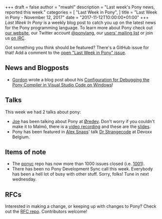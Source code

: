 +++
draft = false
author = "mwahl"
description = "Last week's Pony news, reported this week."
categories = [
    "Last Week in Pony",
]
title = "Last Week in Pony - November 12, 2017"
date = "2017-11-12T10:00:00+01:00"
+++
_Last Week In Pony_ is a weekly blog post to catch you up on the latest news for the Pony programming language. To learn more about Pony check out [our website](ponylang.org), our Twitter account [@ponylang](https://twitter.com/ponylang), our [users' mailing list](https://pony.groups.io/g/user) or join us [on IRC](https://webchat.freenode.net/?channels=%23ponylang). 

Got something you think should be featured? There's a GitHub issue for that! Add a comment to the [open "Last Week in Pony" issue](https://github.com/ponylang/ponylang.github.io/issues?q=is%3Aissue+is%3Aopen+label%3Alast-week-in-pony).
<!--more-->

## News and Blogposts

- [Gordon](https://github.com/kulibali) wrote a blog post about his [Configuration for Debugging the Pony Compiler in Visual Studio Code on Windows](http://balafon.net/?p=1683)!

## Talks

This week we had 2 talks about pony:

- [Joe](https://github.com/jemc) has been talking about Pony at [Øredev](http://oredev.org/2017/sessions/pony--a-language-for-provably-safe-lockless-concurrency). Don't worry if you couldn't make it to Malmö, there is a [video recording](https://vimeo.com/242214036) and these are the [slides](https://github.com/jemc/slides-pony).
- Pony has been featured in [Alex Snaps](https://twitter.com/alexsnaps)' talk [Dr Strangecode](https://www.youtube.com/watch?v=vVheDbrQBDk) at Devoxx Belgium.

## Items of note

- The [ponyc](https://github.com/ponylang/ponyc) repo has now more than 1000 issues closed (i.e. [1001](https://github.com/ponylang/ponyc/issues?q=is%3Aissue+is%3Aclosed)).
- There has been no Pony Development Sync call this week. Everybody has been a hell lot of busy with other stuff. Sorry, folks! Tune in next wednesday.

## RFCs

Interested in making a change, or keeping up with changes to Pony? Check out the [RFC repo](https://github.com/ponylang/rfcs). Contributors welcome!


